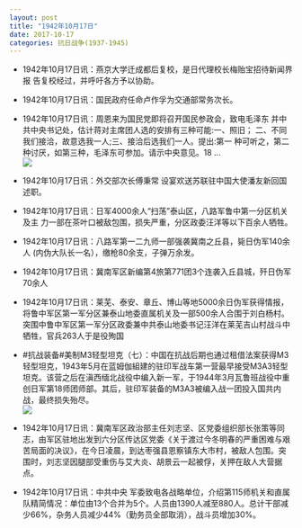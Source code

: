 ```yaml
---
layout: post
title: "1942年10月17日"
date: 2017-10-17
categories: 抗日战争(1937-1945)
---
```


<meta name="referrer" content="no-referrer" />

- 1942年10月17日讯：燕京大学迁成都后复校，是日代理校长梅贻宝招待新闻界报 告复校经过，并呼吁各方予以协助。 

- 1942年10月17日讯：国民政府任命卢作孚为交通部常务次长。 

- 1942年10月17日讯：周恩来为国民党即将召开国民参政会，致电毛泽东 并中共中央书记处，估计蒋对主席团人选的安排有三种可能:一、照旧；  二、不同我们接洽，故意选我一人;三、接洽后选我们一人。提出:第一 种可听之，第二种讨厌，如第三种，毛泽东可参加。请示中央意见。18  ... <br/><img src="https://wx1.sinaimg.cn/large/aca367d8ly1fklhtxn4wwj20c80bxjri.jpg" />

- 1942年10月17日讯：外交部次长傅秉常 设宴欢送苏联驻中国大使潘友新回国述职。 

- 1942年10月17日讯：日军4000余人“扫荡”泰山区，八路军鲁中第一分区机关及主 力一部在茶叶口被敌包围，损失严重，分区政委汪洋等以下百余人牺牲。 

- 1942年10月17日讯：八路军第一二九师一部强袭冀南之丘县，毙日伪军140余人 (内伪大队长一名），缴枪80余支，子弹万余发。 

- 1942年10月17日讯：冀南军区新编第4旅第771团3个连袭入丘县城，歼日伪军70余人 

- 1942年10月17日讯：莱芜、泰安、章丘、博山等地5000余日伪军获得情报，将鲁中军区第一军分区兼泰山地委直属机关及一部500余人合围于刘白杨村。突围中鲁中军区第一军分区政委兼中共泰山地委书记汪洋在莱芜吉山村战斗中牺牲，官兵263人于是役殉国 

- #抗战装备#美制M3轻型坦克（七）：中国在抗战后期也通过租借法案获得M3轻型坦克，1943年5月在蓝姆伽組建的驻印军战车第一营最早接受M3A3轻型坦克。该营之后在滇西缅北战役中编入新一军，于1944年3月瓦鲁班战役中重创日军第18师团师部。其后，驻印军装备的M3A3被编入战一团投入国共内战，最终损失殆尽。 <br/><img src="https://wx3.sinaimg.cn/large/aca367d8ly1fkl0hpowhsj206k0qsn0n.jpg" />

- 1942年10月17日讯：冀南军区政治部主任刘志坚、区党委组织部长张策等同志，由军区驻地出发到六分区传达区党委《关于渡过今冬明春的严重困难与艰苦局面的决议》，在今日凌晨，到达枣强县恩察镇东大市村，被敌人包围。突围时，刘志坚因腿部受重伤与艾大炎、胡景云一起被俘，关押在敌人大营据点。 

- 1942年10月17日讯：中共中央 军委致电各战略单位，介绍第115师机关和直属队精简情况：单位由13个合并为5个。人员由1390人减至880人。总计干部减少66%，杂务人员减少44%（勤务员全部取消），战斗员增加30%。 

